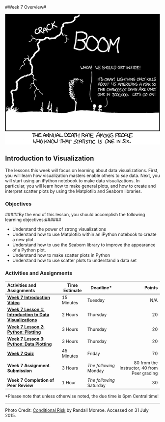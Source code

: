 #Week 7 Overview#

![conditional_risk comic from XKCD](images/conditional_risk.png)
## Introduction to Visualization ##

The lessons this week will focus on learning about data visualizations.
First, you will learn how visualization masters enable others to _see_
data. Next, you will start using an iPython notebook to make data
visualizations. In particular, you will learn how to make general plots,
and how to create and interpret scatter plots by using the Matplotlib 
and Seaborn libraries.

### Objectives ###

#####By the end of this lesson, you should accomplish the following learning objectives:######

- Understand the power of strong visualizations
- Understand how to use Matplotlib within an iPython notebook to create a new plot
- Understand how to use the Seaborn library to improve the appearance of a Python plot.
- Understand how to make scatter plots in Python
- Understand how to use scatter plots to understand a data set


### Activities and Assignments ###

|Activities and Assignments | Time Estimate | Deadline* | Points|
|:------| -----|-------|----------:|
|**[Week 7 Introduction Video][w7v]**|15 Minutes|Tuesday|N/A|
|**[Week 7 Lesson 1: Introduction to Data Visualizations](lesson1.md)**| 2 Hours |Thursday| 20|
|**[Week 7 Lesson 2: Python: Plotting](lesson2.md)**| 3 Hours | Thursday | 20 |
|**[Week 7 Lesson 3: Python: Data Plotting](lesson3.md)**| 3 Hours | Thursday| 20 |
|**[Week 7 Quiz][w7q]**| 45 Minutes | Friday | 70|
|**Week 7 Assignment Submission**| 3 Hours | *The following* Monday | 80 from the Instructor, 40 from Peer grading | 
|**Week 7 Completion of Peer Review**| 1 Hour | *The following* Saturday | 30 | 


*Please note that unless otherwise noted, the due time is 6pm Central time!

----------
[w7v]: https://mediaspace.illinois.edu/media/Week+Seven/1_35j244l0/48757791
[w7q]: https://learn.illinois.edu/mod/quiz/

Photo Credit: [Conditional Risk](http://imgs.xkcd.com/comics/conditional_risk.png) by Randall Monroe. Accessed on 31 July 2015.
